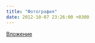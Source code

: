 ```yaml
---
title: "Фотография"
date: 2012-10-07 23:26:00 +0300
---
```



[Вложение](https://vk.com/photo41076938_290750113)
